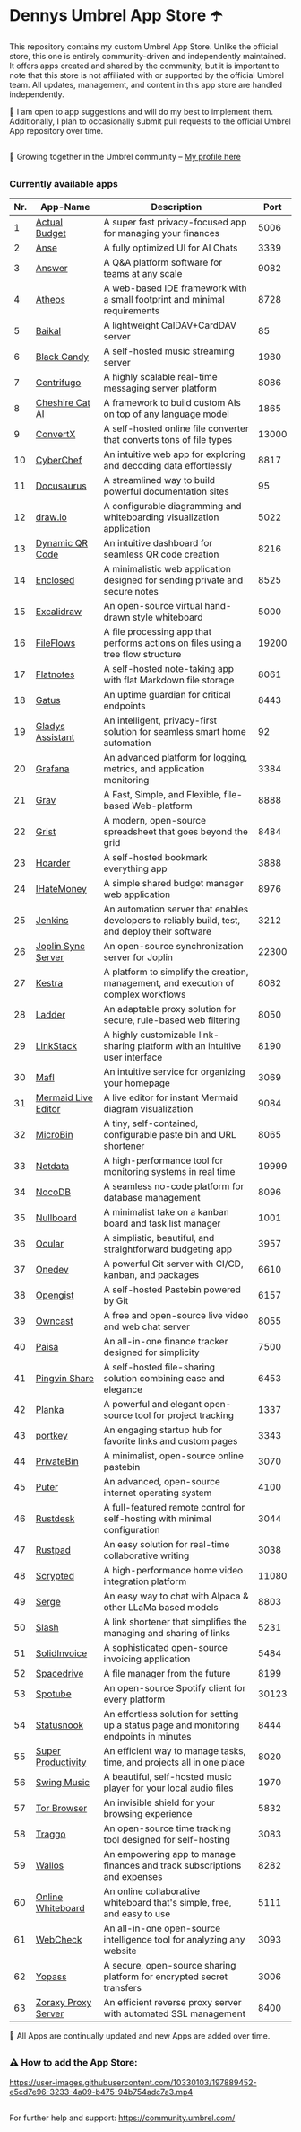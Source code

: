 # Dennys Umbrel App Store ☂️

This repository contains my custom Umbrel App Store. Unlike the official store, this one is entirely community-driven and independently maintained. It offers apps created and shared by the community, but it is important to note that this store is not affiliated with or supported by the official Umbrel team. All updates, management, and content in this app store are handled independently.


🔀 I am open to app suggestions and will do my best to implement them. Additionally, I plan to occasionally submit pull requests to the official Umbrel App repository over time.

##

🤝 Growing together in the Umbrel community – [My profile here](https://community.umbrel.com/u/denny) 

##

### Currently available apps

| Nr. | App-Name                                             | Description                                                             | Port   |
|-----|------------------------------------------------------|-------------------------------------------------------------------------|--------|
| 1   | [Actual Budget](https://github.com/actualbudget/actual) | A super fast privacy-focused app for managing your finances           | 5006   |
| 2   | [Anse](https://github.com/anse-app/anse)             | A fully optimized UI for AI Chats                                        | 3339   |
| 3   | [Answer](https://github.com/apache/incubator-answer) | A Q&A platform software for teams at any scale                           | 9082   |
| 4   | [Atheos](https://github.com/Atheos/Atheos)           | A web-based IDE framework with a small footprint and minimal requirements | 8728   |
| 5   | [Baikal](https://github.com/sabre-io/Baikal)         | A lightweight CalDAV+CardDAV server                                      | 85     |
| 6   | [Black Candy](https://github.com/blackcandy-org/blackcandy) | A self-hosted music streaming server                              | 1980   |
| 7   | [Centrifugo](https://github.com/centrifugal/centrifugo) | A highly scalable real-time messaging server platform                 | 8086   |
| 8   | [Cheshire Cat AI](https://github.com/cheshire-cat-ai/core) | A framework to build custom AIs on top of any language model       | 1865   |
| 9   | [ConvertX](https://github.com/C4illin/ConvertX)      | A self-hosted online file converter that converts tons of file types     | 13000  |
| 10  | [CyberChef](https://github.com/gchq/CyberChef)       | An intuitive web app for exploring and decoding data effortlessly        | 8817   |
| 11  | [Docusaurus](https://github.com/facebook/docusaurus) | A streamlined way to build powerful documentation sites                  | 95     |
| 12  | [draw.io](https://github.com/jgraph/drawio) | A configurable diagramming and whiteboarding visualization application            | 5022     |
| 13  | [Dynamic QR Code](https://github.com/giandonatoinverso/PHP-Dynamic-Qr-code) | An intuitive dashboard for seamless QR code creation | 8216   |
| 14  | [Enclosed](https://github.com/CorentinTh/enclosed)   | A minimalistic web application designed for sending private and secure notes | 8525   |
| 15  | [Excalidraw](https://github.com/excalidraw/excalidraw) | An open-source virtual hand-drawn style whiteboard                        | 5000   |
| 16  | [FileFlows](https://github.com/revenz/FileFlows)     | A file processing app that performs actions on files using a tree flow structure | 19200  |
| 17  | [Flatnotes](https://github.com/dullage/flatnotes)    | A self-hosted note-taking app with flat Markdown file storage             | 8061   |
| 18  | [Gatus](https://github.com/TwiN/gatus)               | An uptime guardian for critical endpoints                                 | 8443   |
| 19  | [Gladys Assistant](https://github.com/GladysAssistant/Gladys) | An intelligent, privacy-first solution for seamless smart home automation | 92     |
| 20  | [Grafana](https://github.com/grafana/grafana)        | An advanced platform for logging, metrics, and application monitoring     | 3384   |
| 21  | [Grav](https://github.com/getgrav/grav)              | A Fast, Simple, and Flexible, file-based Web-platform                     | 8888   |
| 22  | [Grist](https://github.com/gristlabs/grist-core)     | A modern, open-source spreadsheet that goes beyond the grid               | 8484   |
| 23  | [Hoarder](https://github.com/hoarder-app/hoarder)    | A self-hosted bookmark everything app                                     | 3888   |
| 24  | [IHateMoney](https://github.com/spiral-project/ihatemoney) | A simple shared budget manager web application                         | 8976   |
| 25  | [Jenkins](https://github.com/jenkinsci/jenkins)      | An automation server that enables developers to reliably build, test, and deploy their software | 3212   |
| 26  | [Joplin Sync Server](https://github.com/laurent22/joplin) | An open-source synchronization server for Joplin                        | 22300  |
| 27  | [Kestra](https://github.com/kestra-io/kestra)        | A platform to simplify the creation, management, and execution of complex workflows | 8082   |
| 28  | [Ladder](https://github.com/everywall/ladder)        | An adaptable proxy solution for secure, rule-based web filtering          | 8050   |
| 29  | [LinkStack](https://github.com/LinkStackOrg/LinkStack) | A highly customizable link-sharing platform with an intuitive user interface | 8190   |
| 30  | [Mafl](https://github.com/hywax/mafl)                | An intuitive service for organizing your homepage                         | 3069   |
| 31  | [Mermaid Live Editor](https://github.com/mermaid-js/mermaid-live-editor) | A live editor for instant Mermaid diagram visualization       | 9084   |
| 32  | [MicroBin](https://github.com/szabodanika/microbin)  | A tiny, self-contained, configurable paste bin and URL shortener          | 8065   |
| 33  | [Netdata](https://github.com/netdata/netdata)        | A high-performance tool for monitoring systems in real time               | 19999  |
| 34  | [NocoDB](https://github.com/nocodb/nocodb)           | A seamless no-code platform for database management                       | 8096   |
| 35  | [Nullboard](https://github.com/apankrat/nullboard)   | A minimalist take on a kanban board and task list manager                 | 1001   |
| 36  | [Ocular](https://github.com/simonwep/ocular)         | A simplistic, beautiful, and straightforward budgeting app                | 3957   |
| 37  | [Onedev](https://github.com/theonedev/onedev)        | A powerful Git server with CI/CD, kanban, and packages                    | 6610   |
| 38  | [Opengist](https://github.com/thomiceli/opengist)        | A self-hosted Pastebin powered by Git                                 | 6157   |
| 39  | [Owncast](https://github.com/owncast/owncast)        | A free and open-source live video and web chat server                     | 8055   |
| 40  | [Paisa](https://github.com/ananthakumaran/paisa)         | An all-in-one finance tracker designed for simplicity                 | 7500   |
| 41  | [Pingvin Share](https://github.com/stonith404/pingvin-share) | A self-hosted file-sharing solution combining ease and elegance   | 6453   |
| 42  | [Planka](https://github.com/plankanban/planka)       | A powerful and elegant open-source tool for project tracking              | 1337   |
| 43  | [portkey](https://github.com/kodehat/portkey)        | An engaging startup hub for favorite links and custom pages               | 3343   |
| 44  | [PrivateBin](https://github.com/PrivateBin/PrivateBin) | A minimalist, open-source online pastebin                               | 3070   |
| 45  | [Puter](https://github.com/puterOS/puterOS)          | An advanced, open-source internet operating system                        | 4100   |
| 46  | [Rustdesk](https://github.com/rustdesk/rustdesk)     | A full-featured remote control for self-hosting with minimal configuration | 3044   |
| 47  | [Rustpad](https://github.com/ekzhang/rustpad)        | An easy solution for real-time collaborative writing                      | 3038   |
| 48  | [Scrypted](https://github.com/koush/scrypted)        | A high-performance home video integration platform                        | 11080  |
| 49  | [Serge](https://github.com/serge-chat/serge)         | An easy way to chat with Alpaca & other LLaMa based models                | 8803   |
| 50  | [Slash](https://github.com/yourselfhosted/slash)     | A link shortener that simplifies the managing and sharing of links        | 5231   |
| 51  | [SolidInvoice](https://github.com/SolidInvoice/SolidInvoice) | A sophisticated open-source invoicing application                 | 5484   |
| 52  | [Spacedrive](https://github.com/spacedriveapp/spacedrive) | A file manager from the future                                       | 8199   |
| 53  | [Spotube](https://github.com/KRTirtho/spotube)       | An open-source Spotify client for every platform                          | 30123  |
| 54  | [Statusnook](https://github.com/goksan/statusnook)       | An effortless solution for setting up a status page and monitoring endpoints in minutes | 8444  |
| 55  | [Super Productivity](https://github.com/johannesjo/super-productivity) | An efficient way to manage tasks, time, and projects all in one place  | 8020   |
| 56  | [Swing Music](https://github.com/swingmx/swingmusic) | A beautiful, self-hosted music player for your local audio files          | 1970   |
| 57  | [Tor Browser](https://github.com/thetorproject)           | An invisible shield for your browsing experience                     | 5832   |
| 58  | [Traggo](https://github.com/traggo/server)           | An open-source time tracking tool designed for self-hosting               | 3083   |
| 59  | [Wallos](https://github.com/ellite/Wallos)           | An empowering app to manage finances and track subscriptions and expenses | 8282   |
| 60  | [Online Whiteboard](https://github.com/lovasoa/whitebophir) | An online collaborative whiteboard that's simple, free, and easy to use  | 5111   |
| 61  | [WebCheck](https://github.com/Lissy93/web-check)     | An all-in-one open-source intelligence tool for analyzing any website     | 3093   |
| 62  | [Yopass](https://github.com/jhaals/yopass)           | A secure, open-source sharing platform for encrypted secret transfers     | 3006   |
| 63  | [Zoraxy Proxy Server](https://github.com/tobychui/zoraxy) | An efficient reverse proxy server with automated SSL management      | 8400   |

🔄 All Apps are continually updated and new Apps are added over time.

##


##

### ⚠️ How to add the App Store:

https://user-images.githubusercontent.com/10330103/197889452-e5cd7e96-3233-4a09-b475-94b754adc7a3.mp4

##

For further help and support: https://community.umbrel.com/
